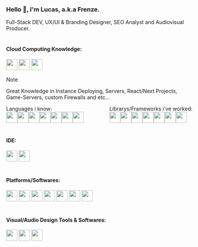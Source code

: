 ### Hello 👋, I'm Lucas, a.k.a Frenze.
Full-Stack DEV,  UX/UI & Branding Designer, SEO Analyst and Audiovisual Producer.

#
#### Cloud Computing Knowledge:
<div display="flex">
<img width="30" src="https://skillicons.dev/icons?i=aws" />
<img width="30" src="https://skillicons.dev/icons?i=gcp" />
<img width="30" src="https://skillicons.dev/icons?i=azure" />
</div>

> [!NOTE]
> Great Knowledge in Instance Deploying, Servers, React/Next Projects, Game-Servers, custom Firewalls and etc...
> 
<div style="display: flex; justify-content: space-between;">
  
  <div>
    Languages i know:
    <div style="display: flex;">
      <img width="30" src="https://skillicons.dev/icons?i=js" />
      <img width="30" src="https://skillicons.dev/icons?i=py" />
      <img width="30" src="https://skillicons.dev/icons?i=lua" />
      <img width="30" src="https://skillicons.dev/icons?i=cs" />
      <img width="30" src="https://skillicons.dev/icons?i=html" />
      <img width="30" src="https://skillicons.dev/icons?i=css" />
      <img width="30" src="https://skillicons.dev/icons?i=svg" />
    </div>
  </div>

  <div>
    Librarys/Frameworks i've worked:
    <div style="display: flex;">
      <img width="30" src="https://skillicons.dev/icons?i=express" />
      <img width="30" src="https://skillicons.dev/icons?i=jquery" />
      <img width="30" src="https://skillicons.dev/icons?i=react" />
      <img width="30" src="https://skillicons.dev/icons?i=nextjs" />
      <img width="30" src="https://skillicons.dev/icons?i=electron" />
      <img width="30" src="https://skillicons.dev/icons?i=sqlite" />
      <img width="30" src="https://skillicons.dev/icons?i=mysql" />
    </div>
  </div>
</div>

#
#### IDE:

<div display="flex">
<img width="30" src="https://skillicons.dev/icons?i=vscode" />
<img width="30" src="https://skillicons.dev/icons?i=codepen" />
</div>

#
#### Platforms/Softwares:

<div display="flex">
<img width="30" src="https://skillicons.dev/icons?i=mongodb" />
<img width="30" src="https://skillicons.dev/icons?i=firebase" />
<img width="30" src="https://skillicons.dev/icons?i=cloudflare" />
<img width="30" src="https://skillicons.dev/icons?i=docker" />
<img width="30" src="https://skillicons.dev/icons?i=heroku" />
<img width="30" src="https://skillicons.dev/icons?i=nginx" />
<img width="30" src="https://skillicons.dev/icons?i=wordpress" />
</div>

#
#### Visual/Audio Design Tools & Softwares:

<div display="flex">
<img width="30" src="https://skillicons.dev/icons?i=ps" />
<img width="30" src="https://skillicons.dev/icons?i=xd" />
<img width="30" src="https://skillicons.dev/icons?i=ae" />
</div>
